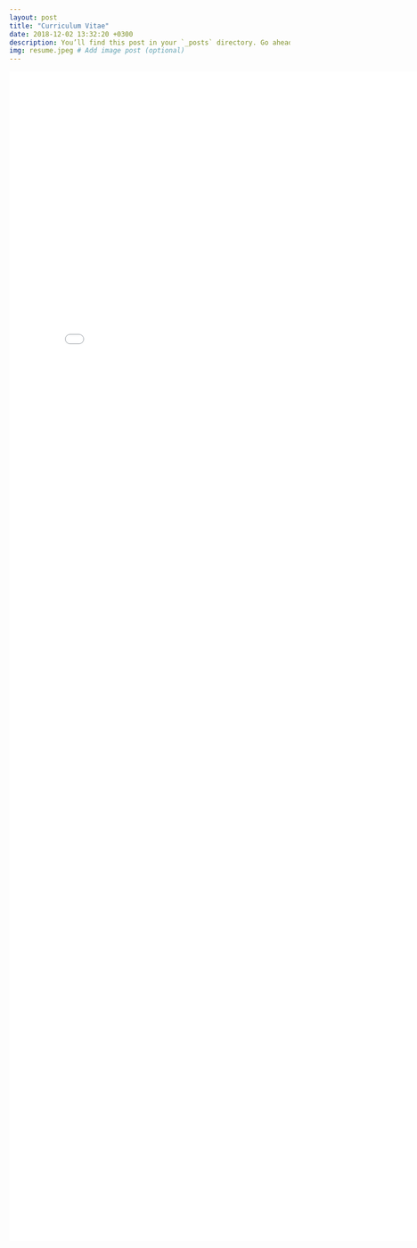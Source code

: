 ```yaml
---
layout: post
title: "Curriculum Vitae"
date: 2018-12-02 13:32:20 +0300
description: You’ll find this post in your `_posts` directory. Go ahead and edit it and re-build the site to see your changes. # Add post description (optional)
img: resume.jpeg # Add image post (optional)
---
```

<embed src="/assets/pdfs/ML_Lecture_1.pdf" width="800px" height="2100px" />
